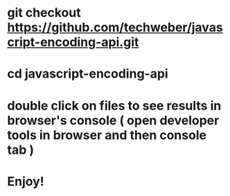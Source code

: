 # git checkout https://github.com/techweber/javascript-encoding-api.git
#
# cd javascript-encoding-api
#
# double click on files to see results in browser's console ( open developer tools in browser and then console tab )
#
# Enjoy!
